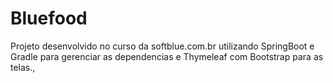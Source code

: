 # Bluefood
Projeto desenvolvido no curso da softblue.com.br utilizando SpringBoot e Gradle para gerenciar as dependencias e Thymeleaf com Bootstrap para as telas.,
